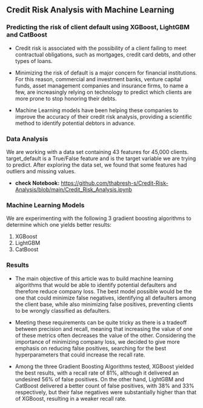 ## Credit Risk Analysis with Machine Learning
### Predicting the risk of client default using XGBoost, LightGBM and CatBoost

- Credit risk is associated with the possibility of a client failing to meet contractual obligations, such as mortgages, credit card debts, and other types of loans.

- Minimizing the risk of default is a major concern for financial institutions. For this reason, commercial and investment banks, venture capital funds, asset management companies and insurance firms, to name a few, are increasingly relying on technology to predict which clients are more prone to stop honoring their debts.

- Machine Learning models have been helping these companies to improve the accuracy of their credit risk analysis, providing a scientific method to identify potential debtors in advance.


### Data Analysis

We are working with a data set containing 43 features for 45,000 clients. target_default is a True/False feature and is the target variable we are trying to predict. After exploring the data set, we found that some features had outliers and missing values. 

- **check Notebook:** https://github.com/thabresh-s/Credit-Risk-Analysis/blob/main/Credit_Risk_Analysis.ipynb

### Machine Learning Models
We are experimenting with the following 3 gradient boosting algorithms to determine which one yields better results:

1. XGBoost
2. LightGBM
3. CatBoost

### Results

- The main objective of this article was to build machine learning algorithms that would be able to identify potential defaulters and therefore reduce company loss. The best model possible would be the one that could minimize false negatives, identifying all defaulters among the client base, while also minimizing false positives, preventing clients to be wrongly classified as defaulters.

- Meeting these requirements can be quite tricky as there is a tradeoff between precision and recall, meaning that increasing the value of one of these metrics often decreases the value of the other. Considering the importance of minimizing company loss, we decided to give more emphasis on reducing false positives, searching for the best hyperparameters that could increase the recall rate.

- Among the three Gradient Boosting Algorithms tested, XGBoost yielded the best results, with a recall rate of 81%, although it delivered an undesired 56% of false positives. On the other hand, LightGBM and CatBoost delivered a better count of false positives, with 38% and 33% respectively, but their false negatives were substantially higher than that of XGBoost, resulting in a weaker recall rate.

